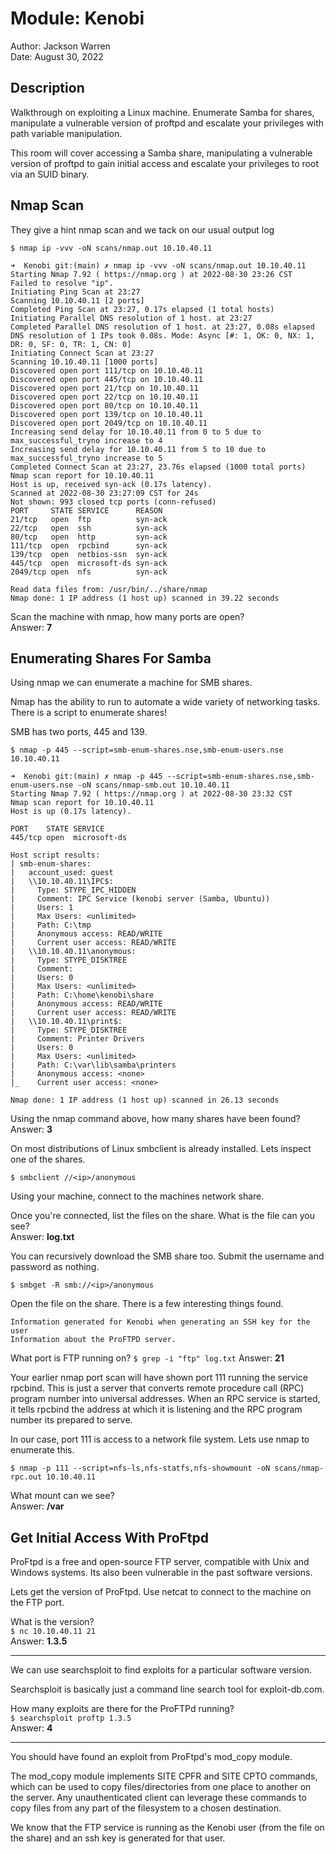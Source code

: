 # Module: Kenobi

Author: Jackson Warren  
Date: August 30, 2022  

## Description  
Walkthrough on exploiting a Linux machine. Enumerate Samba for shares, manipulate a vulnerable version of proftpd and escalate your privileges with path variable manipulation.  

This room will cover accessing a Samba share, manipulating a vulnerable version of proftpd to gain initial access and escalate your privileges to root via an SUID binary.  

## Nmap Scan

They give a hint nmap scan and we tack on our usual output log

`$ nmap ip -vvv -oN scans/nmap.out 10.10.40.11`

```
➜  Kenobi git:(main) ✗ nmap ip -vvv -oN scans/nmap.out 10.10.40.11
Starting Nmap 7.92 ( https://nmap.org ) at 2022-08-30 23:26 CST
Failed to resolve "ip".
Initiating Ping Scan at 23:27
Scanning 10.10.40.11 [2 ports]
Completed Ping Scan at 23:27, 0.17s elapsed (1 total hosts)
Initiating Parallel DNS resolution of 1 host. at 23:27
Completed Parallel DNS resolution of 1 host. at 23:27, 0.08s elapsed
DNS resolution of 1 IPs took 0.08s. Mode: Async [#: 1, OK: 0, NX: 1, DR: 0, SF: 0, TR: 1, CN: 0]
Initiating Connect Scan at 23:27
Scanning 10.10.40.11 [1000 ports]
Discovered open port 111/tcp on 10.10.40.11
Discovered open port 445/tcp on 10.10.40.11
Discovered open port 21/tcp on 10.10.40.11
Discovered open port 22/tcp on 10.10.40.11
Discovered open port 80/tcp on 10.10.40.11
Discovered open port 139/tcp on 10.10.40.11
Discovered open port 2049/tcp on 10.10.40.11
Increasing send delay for 10.10.40.11 from 0 to 5 due to max_successful_tryno increase to 4
Increasing send delay for 10.10.40.11 from 5 to 10 due to max_successful_tryno increase to 5
Completed Connect Scan at 23:27, 23.76s elapsed (1000 total ports)
Nmap scan report for 10.10.40.11
Host is up, received syn-ack (0.17s latency).
Scanned at 2022-08-30 23:27:09 CST for 24s
Not shown: 993 closed tcp ports (conn-refused)
PORT     STATE SERVICE      REASON
21/tcp   open  ftp          syn-ack
22/tcp   open  ssh          syn-ack
80/tcp   open  http         syn-ack
111/tcp  open  rpcbind      syn-ack
139/tcp  open  netbios-ssn  syn-ack
445/tcp  open  microsoft-ds syn-ack
2049/tcp open  nfs          syn-ack

Read data files from: /usr/bin/../share/nmap
Nmap done: 1 IP address (1 host up) scanned in 39.22 seconds
```

Scan the machine with nmap, how many ports are open?  
Answer: **7**

## Enumerating Shares For Samba



Using nmap we can enumerate a machine for SMB shares.

Nmap has the ability to run to automate a wide variety of networking tasks. There is a script to enumerate shares!

SMB has two ports, 445 and 139.

`$ nmap -p 445 --script=smb-enum-shares.nse,smb-enum-users.nse 10.10.40.11`

```
➜  Kenobi git:(main) ✗ nmap -p 445 --script=smb-enum-shares.nse,smb-enum-users.nse -oN scans/nmap-smb.out 10.10.40.11
Starting Nmap 7.92 ( https://nmap.org ) at 2022-08-30 23:32 CST
Nmap scan report for 10.10.40.11
Host is up (0.17s latency).

PORT    STATE SERVICE
445/tcp open  microsoft-ds

Host script results:
| smb-enum-shares: 
|   account_used: guest
|   \\10.10.40.11\IPC$: 
|     Type: STYPE_IPC_HIDDEN
|     Comment: IPC Service (kenobi server (Samba, Ubuntu))
|     Users: 1
|     Max Users: <unlimited>
|     Path: C:\tmp
|     Anonymous access: READ/WRITE
|     Current user access: READ/WRITE
|   \\10.10.40.11\anonymous: 
|     Type: STYPE_DISKTREE
|     Comment: 
|     Users: 0
|     Max Users: <unlimited>
|     Path: C:\home\kenobi\share
|     Anonymous access: READ/WRITE
|     Current user access: READ/WRITE
|   \\10.10.40.11\print$: 
|     Type: STYPE_DISKTREE
|     Comment: Printer Drivers
|     Users: 0
|     Max Users: <unlimited>
|     Path: C:\var\lib\samba\printers
|     Anonymous access: <none>
|_    Current user access: <none>

Nmap done: 1 IP address (1 host up) scanned in 26.13 seconds
```
Using the nmap command above, how many shares have been found?  
Answer: **3**

On most distributions of Linux smbclient is already installed. Lets inspect one of the shares.

`$ smbclient //<ip>/anonymous`

Using your machine, connect to the machines network share.

Once you're connected, list the files on the share. What is the file can you see?  
Answer: **log.txt**


You can recursively download the SMB share too. Submit the username and password as nothing.

`$ smbget -R smb://<ip>/anonymous`

Open the file on the share. There is a few interesting things found.

    Information generated for Kenobi when generating an SSH key for the user
    Information about the ProFTPD server.

What port is FTP running on?
`$ grep -i "ftp" log.txt`
Answer: **21**



Your earlier nmap port scan will have shown port 111 running the service rpcbind. This is just a server that converts remote procedure call (RPC) program number into universal addresses. When an RPC service is started, it tells rpcbind the address at which it is listening and the RPC program number its prepared to serve. 

In our case, port 111 is access to a network file system. Lets use nmap to enumerate this.

`$ nmap -p 111 --script=nfs-ls,nfs-statfs,nfs-showmount -oN scans/nmap-rpc.out 10.10.40.11`

What mount can we see?  
Answer: **/var**

## Get Initial Access With ProFtpd

ProFtpd is a free and open-source FTP server, compatible with Unix and Windows systems. Its also been vulnerable in the past software versions.

Lets get the version of ProFtpd. Use netcat to connect to the machine on the FTP port.

What is the version?  
`$ nc 10.10.40.11 21`  
Answer: **1.3.5**

---

We can use searchsploit to find exploits for a particular software version.

Searchsploit is basically just a command line search tool for exploit-db.com.

How many exploits are there for the ProFTPd running?  
`$ searchsploit proftp 1.3.5`  
Answer: **4**

---

You should have found an exploit from ProFtpd's mod_copy module. 

The mod_copy module implements SITE CPFR and SITE CPTO commands, which can be used to copy files/directories from one place to another on the server. Any unauthenticated client can leverage these commands to copy files from any part of the filesystem to a chosen destination.

We know that the FTP service is running as the Kenobi user (from the file on the share) and an ssh key is generated for that user. 













